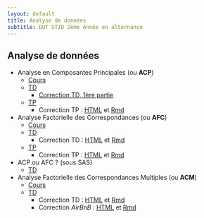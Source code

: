 ```yaml
---
layout: default
title: Analyse de données
subtitle: DUT STID 2ème Année en alternance
---
```


## Analyse de données

- Analyse en Composantes Principales (ou **ACP**)
    - [Cours](acp-cours.html)
    - [TD](acp-td.html)
        - [Correction TD, 1ère partie](acp-td-correction.html)
    - [TP](acp-tp.html)
        - Correction TP : [HTML](acp-td-correction.html) et [Rmd](acp-tp-correction.Rmd)
- Analyse Factorielle des Correspondances (ou **AFC**)
    - [Cours](afc-cours.html)
    - [TD](afc-td.html)
        - Correction TD : [HTML](afc-td-correction.html) et [Rmd](afc-td-correction.Rmd)
    - [TP](afc-tp.html)
        - Correction TP : [HTML](afc-tp-correction.html) et [Rmd](afc-tp-correction.Rmd)
- ACP ou AFC ? (sous SAS)
    - [TD](acp-afc-td)
- Analyse Factorielle des Correspondances Multiples (ou **ACM**)
    - [Cours](acm-cours.html)
    - [TD](acm-td.html)
        - Correction TD : [HTML](acm-td-correction.html) et [Rmd](acm-td-correction.Rmd)
        - Correction *AirBnB* : [HTML](acm-td-correction-airbnb.html) et [Rmd](acm-td-correction-airbnb.Rmd)

